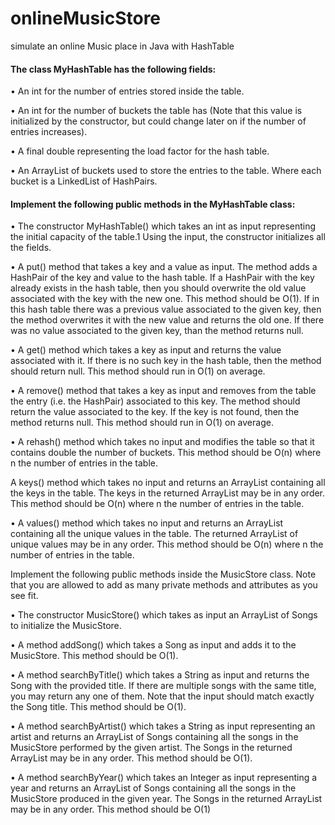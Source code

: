 # onlineMusicStore
simulate an online Music place in Java with HashTable

#### The class MyHashTable has the following fields:

• An int for the number of entries stored inside the table.

• An int for the number of buckets the table has (Note that this value is initialized by the constructor, but could change later on if the number of entries increases).

• A final double representing the load factor for the hash table.

• An ArrayList of buckets used to store the entries to the table. Where each bucket is a
LinkedList of HashPairs.


#### Implement the following public methods in the MyHashTable class:


• The constructor MyHashTable() which takes an int as input representing the initial capacity of the table.1 Using the input, the constructor initializes all the fields.


• A put() method that takes a key and a value as input. The method adds a HashPair of the key and value to the hash table. If a HashPair with the key already exists in the hash table, then you should overwrite the old value associated with the key with the new one. This method should be O(1). If in this hash table there was a previous value associated to the given key, then the method overwrites it with the new value and returns the old one. If there was no value associated to the given key, than the method returns null.


• A get() method which takes a key as input and returns the value associated with it. If there is no such key in the hash table, then the method should return null. This method should run in O(1) on average.


• A remove() method that takes a key as input and removes from the table the entry (i.e. the HashPair) associated to this key. The method should return the value associated to the key. If the key is not found, then the method returns null. This method should run in O(1) on average.


• A rehash() method which takes no input and modifies the table so that it contains double the number of buckets. This method should be O(n) where n the number of entries in the table.

A keys() method which takes no input and returns an ArrayList containing all the keys in the table. The keys in the returned ArrayList may be in any order. This method should be O(n) where n the number of entries in the table.


• A values() method which takes no input and returns an ArrayList containing all the unique values in the table. The returned ArrayList of unique values may be in any order. This method should be O(n) where n the number of entries in the table.


Implement the following public methods inside the MusicStore class. Note that you are allowed to add as many private methods and attributes as you see fit.

• The constructor MusicStore() which takes as input an ArrayList of Songs to initialize the MusicStore.

• A method addSong() which takes a Song as input and adds it to the MusicStore. This method should be O(1).

• A method searchByTitle() which takes a String as input and returns the Song with the provided title. If there are multiple songs with the same title, you may return any one of them. Note that the input should match exactly the Song title. This method should be O(1).

• A method searchByArtist() which takes a String as input representing an artist and returns an ArrayList of Songs containing all the songs in the MusicStore performed by the given artist. The Songs in the returned ArrayList may be in any order. This method should be O(1).

• A method searchByYear() which takes an Integer as input representing a year and returns an ArrayList of Songs containing all the songs in the MusicStore produced in the given year. The Songs in the returned ArrayList may be in any order. This method should be O(1)
